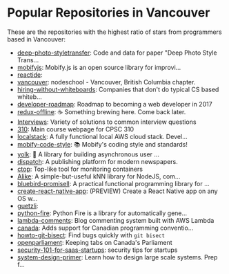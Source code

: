 # Popular Repositories in Vancouver

These are the repositories with the highest ratio of stars from programmers based in Vancouver:

- [deep-photo-styletransfer](https://github.com/luanfujun/deep-photo-styletransfer): Code and data for paper "Deep Photo Style Trans...
- [mobifyjs](https://github.com/mobify/mobifyjs): Mobify.js is an open source library for improvi...
- [reactide](https://github.com/reactide/reactide): 
- [vancouver](https://github.com/nodeschool/vancouver): nodeschool - Vancouver, British Columbia chapter.
- [hiring-without-whiteboards](https://github.com/poteto/hiring-without-whiteboards): Companies that don't do typical CS based whiteb...
- [developer-roadmap](https://github.com/kamranahmedse/developer-roadmap): Roadmap to becoming a web developer in 2017
- [redux-offline](https://github.com/jevakallio/redux-offline): :coffee: Something brewing here. Come back later.
- [Interviews](https://github.com/kdn251/Interviews): Variety of solutions to common interview questions
- [310](https://github.com/ubccpsc/310): Main course webpage for CPSC 310
- [localstack](https://github.com/atlassian/localstack): A fully functional local AWS cloud stack. Devel...
- [mobify-code-style](https://github.com/mobify/mobify-code-style): 📚 Mobify's coding style and standards!
- [yolk](https://github.com/garbles/yolk): :egg: A library for building asynchronous user ...
- [dispatch](https://github.com/ubyssey/dispatch): A publishing platform for modern newspapers.
- [ctop](https://github.com/bcicen/ctop): Top-like tool for monitoring containers
- [Alike](https://github.com/axiomzen/Alike): A simple-but-useful kNN library for NodeJS, com...
- [bluebird-promisell](https://github.com/zhangchiqing/bluebird-promisell): A practical functional programming library for ...
- [create-react-native-app](https://github.com/react-community/create-react-native-app): (PREVIEW) Create a React Native app on any OS w...
- [guetzli](https://github.com/google/guetzli): 
- [python-fire](https://github.com/google/python-fire): Python Fire is a library for automatically gene...
- [lambda-comments](https://github.com/jimpick/lambda-comments): Blog commenting system built with AWS Lambda
- [canada](https://github.com/vanruby/canada): Adds support for Canadian programming conventio...
- [howto-git-bisect](https://github.com/pnavarrc/howto-git-bisect): Find bugs quickly with `git bisect`
- [openparliament](https://github.com/rhymeswithcycle/openparliament): Keeping tabs on Canada's Parliament
- [security-101-for-saas-startups](https://github.com/forter/security-101-for-saas-startups): security tips for startups
- [system-design-primer](https://github.com/donnemartin/system-design-primer): Learn how to design large scale systems. Prep f...
